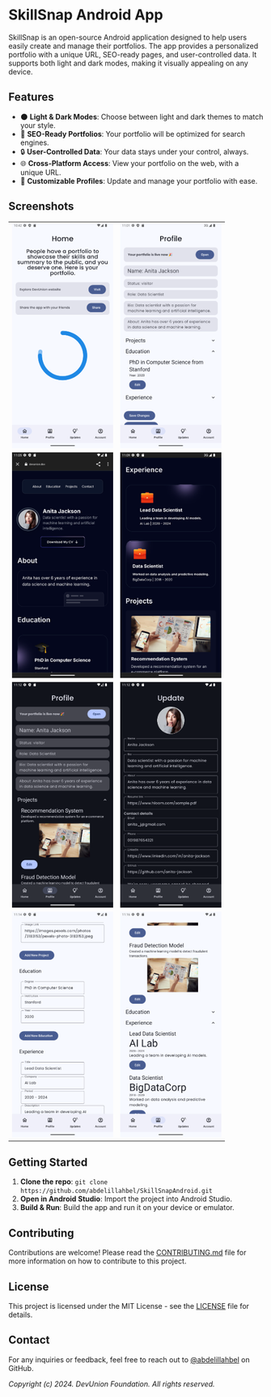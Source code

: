 # SkillSnap Android App

SkillSnap is an open-source Android application designed to help users easily create and manage
their portfolios. The app provides a personalized portfolio with a unique URL, SEO-ready pages, and
user-controlled data. It supports both light and dark modes, making it visually appealing on any
device.

## Features

- 🌑 **Light & Dark Modes**: Choose between light and dark themes to match your style.
- 🚀 **SEO-Ready Portfolios**: Your portfolio will be optimized for search engines.
- 🔒 **User-Controlled Data**: Your data stays under your control, always.
- 🌐 **Cross-Platform Access**: View your portfolio on the web, with a unique URL.
- 🎨 **Customizable Profiles**: Update and manage your portfolio with ease.

## Screenshots

<table>
  <tr>
    <td><img src="screenshots/Screenshot_20240828_224302.png" alt="Screenshot 1"  width="200"/></td>
    <td><img src="screenshots/Screenshot_20240828_230204.png" alt="Screenshot 2"  width="200"/></td>
  </tr>
  <tr>
    <td><img src="screenshots/Screenshot_20240828_230526.png" alt="Screenshot 3"  width="200"/></td>
    <td><img src="screenshots/Screenshot_20240828_231008.png" alt="Screenshot 4"  width="200"/></td>
  </tr>
  <tr>
    <td><img src="screenshots/Screenshot_20240828_231233.png" alt="Screenshot 5"  width="200"/></td>
    <td><img src="screenshots/Screenshot_20240828_231303.png" alt="Screenshot 6"  width="200"/></td>
  </tr>
  <tr>
    <td><img src="screenshots/Screenshot_20240828_231445.png" alt="Screenshot 7"  width="200"/></td>
    <td><img src="screenshots/Screenshot_20240828_231617.png" alt="Screenshot 8"  width="200"/></td>
  </tr>
</table>

## Getting Started

1. **Clone the repo**: `git clone https://github.com/abdelillahbel/SkillSnapAndroid.git`
2. **Open in Android Studio**: Import the project into Android Studio.
3. **Build & Run**: Build the app and run it on your device or emulator.

## Contributing

Contributions are welcome! Please read the [CONTRIBUTING.md](CONTRIBUTING.md) file for more
information on how to contribute to this project.

## License

This project is licensed under the MIT License - see the [LICENSE](LICENSE) file for details.

## Contact

For any inquiries or feedback, feel free to reach out
to [@abdelillahbel](https://github.com/abdelillahbel) on GitHub.

*Copyright (c) 2024. DevUnion Foundation. All rights reserved.*
